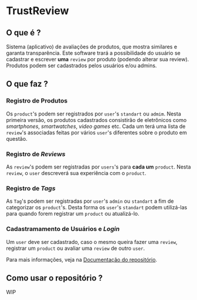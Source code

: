 # TrustReview

## O que é ?

Sistema (aplicativo) de avaliações de produtos, que mostra similares e garanta transparência. Este software trará a possibilidade do usuário se cadastrar e escrever **uma** `review` por produto (podendo alterar sua review). Produtos podem ser cadastrados pelos usuários e/ou admins.

## O que faz ?

### Registro de Produtos

Os `product`'s podem ser registrados por `user`'s `standart` ou `admim`. Nesta primeira versão, os produtos cadastrados consistirão de eletrônicos como *smartphones*, *smartwatches*, *video games* etc. Cada um terá uma lista de `review`'s associadas feitas por vários `user`'s diferentes sobre o produto em questão.

### Registro de *Reviews*

As `review`'s podem ser registradas por `users`'s para **cada um** `product`. Nesta `review`, o `user` descreverá sua experiência com o `product`.

### Registro de *Tags*

As `Tag`'s podem ser registradas por `user`'s `admin` ou `standart` a fim de categorizar os `product`'s. Desta forma os `user`'s `standart` podem utilizá-las para quando forem registrar um `product` ou atualizá-lo.

### Cadastramamento de Usuários e *Login*

Um `user` deve ser cadastrado, caso o mesmo queira fazer uma `review`, registrar um `product` ou avaliar uma `review` de outro `user`. 

Para mais informações, veja na [Documentação do repositório](https://github.com/marceloareas/TrustReview/wiki).

## Como usar o repositório ?

WIP